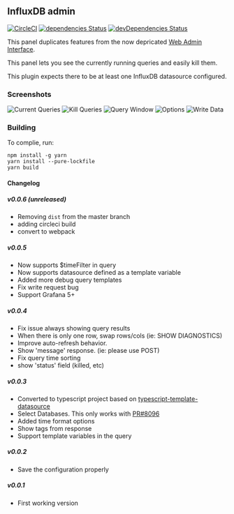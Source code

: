 ## InfluxDB admin

[![CircleCI](https://circleci.com/gh/NatelEnergy/grafana-influx-admin/tree/master.svg?style=svg)](https://circleci.com/gh/NatelEnergy/grafana-influx-admin/tree/master)
[![dependencies Status](https://david-dm.org/NatelEnergy/grafana-influx-admin/status.svg)](https://david-dm.org/NatelEnergy/grafana-influx-admin)
[![devDependencies Status](https://david-dm.org/NatelEnergy/grafana-influx-admin/dev-status.svg)](https://david-dm.org/NatelEnergy/grafana-influx-admin?type=dev)

This panel duplicates features from the now depricated [Web Admin Interface](https://docs.influxdata.com/influxdb/v1.2/tools/web_admin/).

This panel lets you see the currently running queries and easily kill them.

This plugin expects there to be at least one InfluxDB datasource configured.

### Screenshots

![Current Queries](https://raw.githubusercontent.com/NatelEnergy/grafana-influx-admin/master/src/img/screenshot-current.png)
![Kill Queries](https://raw.githubusercontent.com/NatelEnergy/grafana-influx-admin/master/src/img/screenshot-kill.png)
![Query Window](https://raw.githubusercontent.com/NatelEnergy/grafana-influx-admin/master/src/img/screenshot-query.png)
![Options](https://raw.githubusercontent.com/NatelEnergy/grafana-influx-admin/master/src/img/screenshot-options.png)
![Write Data](https://raw.githubusercontent.com/NatelEnergy/grafana-influx-admin/master/src/img/screenshot-write.png)

### Building

To complie, run:

```
npm install -g yarn
yarn install --pure-lockfile
yarn build
```

#### Changelog

##### v0.0.6 (unreleased)

- Removing `dist` from the master branch
- adding circleci build
- convert to webpack

##### v0.0.5

- Now supports $timeFilter in query
- Now supports datasource defined as a template variable
- Added more debug query templates
- Fix write request bug
- Support Grafana 5+

##### v0.0.4

- Fix issue always showing query results
- When there is only one row, swap rows/cols (ie: SHOW DIAGNOSTICS)
- Improve auto-refresh behavior.
- Show 'message' response. (ie: please use POST)
- Fix query time sorting
- show 'status' field (killed, etc)

##### v0.0.3

- Converted to typescript project based on [typescript-template-datasource](https://github.com/grafana/typescript-template-datasource)
- Select Databases. This only works with [PR#8096](https://github.com/grafana/grafana/pull/8096)
- Added time format options
- Show tags from response
- Support template variables in the query

##### v0.0.2

- Save the configuration properly

##### v0.0.1

- First working version
